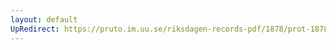 ```yaml
---
layout: default
UpRedirect: https://pruto.im.uu.se/riksdagen-records-pdf/1878/prot-1878--ak--033/prot-1878--ak--033_037.pdf
---
```

